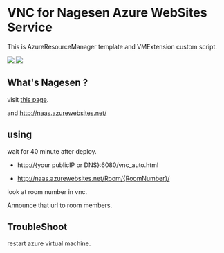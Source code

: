 # VNC for Nagesen Azure WebSites Service
This is AzureResourceManager template and VMExtension custom script.


<a href="https://portal.azure.com/#create/Microsoft.Template/uri/https%3A%2F%2Fraw.githubusercontent.com%2Fdarkcrash%2FVncForNagesen%2Fmaster%2FVncForNagesen%2FTemplates%2FLinuxVirtualMachine.json" target="_blank">
    <img src="http://azuredeploy.net/deploybutton.png"/>
</a>
<a href="http://armviz.io/#/?load=https%3A%2F%2Fraw.githubusercontent.com%2Fdarkcrash%2FVncForNagesen%2Fmaster%2FVncForNagesen%2FTemplates%2FLinuxVirtualMachine.json" target="_blank">
    <img src="http://armviz.io/visualizebutton.png"/>
</a>

## What's Nagesen ?
visit <a href="https://github.com/ohotech/nagesen_web">this page</a>.

and <a href="http://naas.azurewebsites.net/">http://naas.azurewebsites.net/</a>

## using

 wait for 40 minute after deploy.

- http://{your publicIP or DNS}:6080/vnc_auto.html

- http://naas.azurewebsites.net/Room/{RoomNumber}/

look at room number in vnc.

Announce that url to room members.


## TroubleShoot

restart azure virtual machine.
